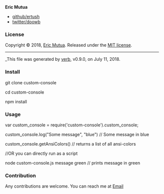 **Eric Mutua**

* [github/ertush](https://github.com/ertush)
* [twitter/doowb](http://twitter.com/eromtush)

### License

Copyright © 2018, [Eric Mutua](https://github.com/ertush).
Released under the [MIT license](https://github.com/ertush/custom-console/blob/master/LICENSE).

***
_This file was generated by [verb](https://github.com/verbose/verb), v0.9.0, on July 11, 2018.

### Install

git clone custom-console

cd custom-console

npm install

### Usage

var custom_console = require('custom-console').custom_console;

custom_console.log("Some message", "blue") // Some message in blue

custom_console.getAnsiColors() // returns a list of all ansi-colors

//OR you can directly run as a script

node custom-console.js message green // prints message in green

### Contribution

Any contributions are welcome. You can reach me at [Email](eromtush@gmail.com)

